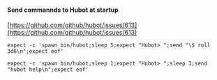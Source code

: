
#### Send commannds to Hubot at startup

[https://github.com/github/hubot/issues/613](https://github.com/github/hubot/issues/613)

```
expect -c 'spawn bin/hubot;sleep 5;expect "Hubot> ";send "\$ roll 3d6\n";expect eof'
```

```
expect -c 'spawn bin/hubot;sleep 1;expect "Hubot> ";sleep 3;send "hubot help\n";expect eof'
```